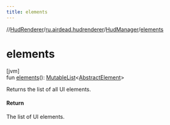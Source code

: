 ```yaml
---
title: elements
---
```

//[HudRenderer](../../../index.html)/[ru.airdead.hudrenderer](../index.html)/[HudManager](index.html)/[elements](elements.html)



# elements



[jvm]\
fun [elements](elements.html)(): [MutableList](https://kotlinlang.org/api/latest/jvm/stdlib/kotlin.collections/-mutable-list/index.html)&lt;[AbstractElement](../../ru.airdead.hudrenderer.element/-abstract-element/index.html)&gt;



Returns the list of all UI elements.



#### Return



The list of UI elements.




